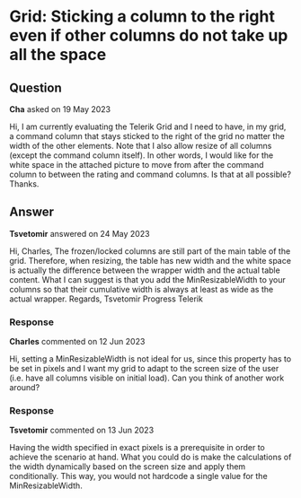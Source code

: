 # Grid: Sticking a column to the right even if other columns do not take up all the space

## Question

**Cha** asked on 19 May 2023

Hi, I am currently evaluating the Telerik Grid and I need to have, in my grid, a command column that stays sticked to the right of the grid no matter the width of the other elements. Note that I also allow resize of all columns (except the command column itself). In other words, I would like for the white space in the attached picture to move from after the command column to between the rating and command columns. Is that at all possible? Thanks.

## Answer

**Tsvetomir** answered on 24 May 2023

Hi, Charles, The frozen/locked columns are still part of the main table of the grid. Therefore, when resizing, the table has new width and the white space is actually the difference between the wrapper width and the actual table content. What I can suggest is that you add the MinResizableWidth to your columns so that their cumulative width is always at least as wide as the actual wrapper. Regards, Tsvetomir Progress Telerik

### Response

**Charles** commented on 12 Jun 2023

Hi, setting a MinResizableWidth is not ideal for us, since this property has to be set in pixels and I want my grid to adapt to the screen size of the user (i.e. have all columns visible on initial load). Can you think of another work around?

### Response

**Tsvetomir** commented on 13 Jun 2023

Having the width specified in exact pixels is a prerequisite in order to achieve the scenario at hand. What you could do is make the calculations of the width dynamically based on the screen size and apply them conditionally. This way, you would not hardcode a single value for the MinResizableWidth.

